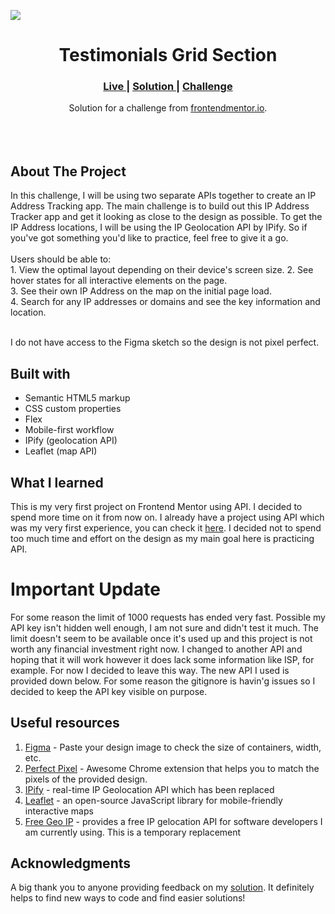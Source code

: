 <img src="https://github.com/catherineisonline/ip-address-tracker-frontendmentor/blob/main/images/project-preview.png?raw=true"></img>


<h1 align="center">Testimonials Grid Section</h1>

<div align="center">
  <h3>
    <a href="https://catherineisonline.github.io/ip-address-tracker-frontendmentor/" color="white">
      Live
    </a>
    <span> | </span>
    <a href="https://www.frontendmentor.io/solutions/ip-address-tracker-02_5ChONI">
      Solution
    </a>
   <span> | </span>
    <a href="https://www.frontendmentor.io/challenges/ip-address-tracker-I8-0yYAH0">
      Challenge
    </a>
  </h3>
</div>
<div align="center">
   Solution for a challenge from  <a href="https://www.frontendmentor.io/" target="_blank">frontendmentor.io</a>.
</div>
<br>
<br>
<br>

## About The Project

<p>In this challenge, I will be using two separate APIs together to create an IP Address Tracking app.
The main challenge is to build out this IP Address Tracker app and get it looking as close to the design as possible. To get the IP Address locations, I will be using the IP Geolocation API by IPify. So if you've got something you'd like to practice, feel free to give it a go.
<br><br>Users should be able to:
<br>1. View the optimal layout depending on their device's screen size.
2. See hover states for all interactive elements on the page.
<br>
3. See their own IP Address on the map on the initial page load.
<br>
4. Search for any IP addresses or domains and see the key information and location.
<br>
<br> <p>I do not have access to the Figma sketch so the design is not pixel perfect.</p>




## Built with 

- Semantic HTML5 markup
- CSS custom properties
- Flex
- Mobile-first workflow
- IPify (geolocation API)
- Leaflet (map API)

## What I learned
This is my very first project on Frontend Mentor using API. I decided to spend more time on it from now on. I already have a project using API which was my very first experience, you can check it <a href="https://github.com/catherineisonline/covid19-awareness">here</a>. I decided not to spend too much time and effort on the design as my main goal here is practicing API.

# Important Update

For some reason the limit of 1000 requests has ended very fast. Possible my API key isn't hidden well enough, I am not sure and didn't test it much. The limit doesn't seem to be available once it's used up and this project is not worth any financial investment right now. I changed to another API and hoping that it will work however it does lack some information like ISP, for example. For now I decided to leave this way. The new API I used is provided down below. 
For some reason the gitignore is havin'g issues so I decided to keep the API key visible on purpose. 

## Useful resources

1. <a href="https://www.figma.com/">Figma</a> - Paste your design image to check the size of containers, width, etc.
2. <a href="https://chrome.google.com/webstore/detail/perfectpixel-by-welldonec/dkaagdgjmgdmbnecmcefdhjekcoceebi">Perfect Pixel</a> - Awesome Chrome extension that helps you to match the pixels of the provided design.
3. <a href="https://geo.ipify.org/">IPify</a> - real-time IP Geolocation API which has been replaced
4. <a href="https://geo.ipify.org/">Leaflet</a> - an open-source JavaScript library for mobile-friendly interactive maps
5. <a href="https://freegeoip.app/">Free Geo IP</a> - provides a free IP gelocation API for software developers I am currently using. This is a temporary replacement



## Acknowledgments

A big thank you to anyone providing feedback on my <a href="https://www.frontendmentor.io/solutions/ip-address-tracker-02_5ChONI">solution</a>. It definitely helps to find new ways to code and find easier solutions! 
